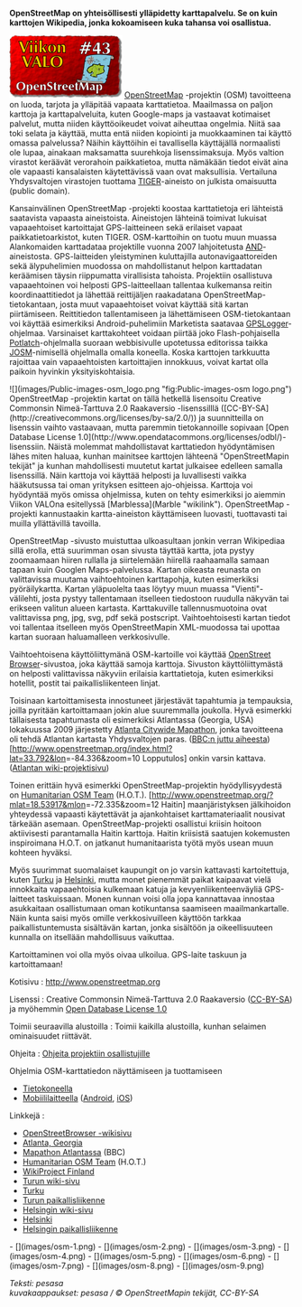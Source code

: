 <!--
Title: OpenStreetMap
Week: 1x43
Number: 43
Date: 2011/10/23
Pageimage: valo43-openstreetmap.png
Tags: Kaikki alustat,Kartta
-->

**OpenStreetMap on yhteisöllisesti ylläpidetty karttapalvelu. Se on kuin
karttojen Wikipedia, jonka kokoamiseen kuka tahansa voi osallistua.**

![](images/valo43-openstreetmap.png "fig:valo43-openstreetmap.png")
[OpenStreetMap](http://www.openstreetmap.org) -projektin (OSM)
tavoitteena on luoda, tarjota ja ylläpitää vapaata karttatietoa.
Maailmassa on paljon karttoja ja karttapalveluita, kuten Google-maps ja
vastaavat kotimaiset palvelut, mutta niiden käyttöoikeudet voivat
aiheuttaa ongelmia. Niitä saa toki selata ja käyttää, mutta entä niiden
kopiointi ja muokkaaminen tai käyttö omassa palvelussa? Näihin
käyttöihin ei tavallisella käyttäjällä normaalisti ole lupaa, ainakaan
maksamatta suurehkoja lisenssimaksuja. Myös valtion virastot keräävät
verorahoin paikkatietoa, mutta nämäkään tiedot eivät aina ole vapaasti
kansalaisten käytettävissä vaan ovat maksullisia. Vertailuna
Yhdysvaltojen virastojen tuottama
[TIGER](http://wiki.openstreetmap.org/wiki/TIGER)-aineisto on julkista
omaisuutta (public domain).

Kansainvälinen OpenStreetMap -projekti koostaa karttatietoja eri
lähteistä saatavista vapaasta aineistoista. Aineistojen lähteinä
toimivat lukuisat vapaaehtoiset kartoittajat GPS-laitteineen sekä
erilaiset vapaat paikkatietoarkistot, kuten TIGER. OSM-karttoihin on
tuotu muun muassa Alankomaiden karttadataa projektille vuonna 2007
lahjoitetusta
[AND](http://wiki.openstreetmap.org/wiki/AND_Data)-aineistosta.
GPS-laitteiden yleistyminen kuluttajilla autonavigaattoreiden sekä
älypuhelimien muodossa on mahdollistanut helpon karttadatan keräämisen
täysin riippumatta virallisista tahoista. Projektiin osallistuva
vapaaehtoinen voi helposti GPS-laitteellaan tallentaa kulkemansa reitin
koordinaattitiedot ja lähettää reittijäljen raakadatana
OpenStreetMap-tietokantaan, josta muut vapaaehtoiset voivat käyttää sitä
kartan piirtämiseen. Reittitiedon tallentamiseen ja lähettämiseen
OSM-tietokantaan voi käyttää esimerkiksi Android-puhelimiin Marketista
saatavaa [GPSLogger](http://mendhak.github.com/gpslogger/)-ohjelmaa.
Varsinaiset karttakohteet voidaan piirtää joko Flash-pohjaisella
[Potlatch](http://wiki.openstreetmap.org/wiki/Fi:Potlatch)-ohjelmalla
suoraan webbisivulle upotetussa editorissa taikka
[JOSM](http://wiki.openstreetmap.org/wiki/JOSM-opas)-nimisellä
ohjelmalla omalla koneella. Koska karttojen tarkkuutta rajoittaa vain
vapaaehtoisten kartoittajien innokkuus, voivat kartat olla paikoin
hyvinkin yksityiskohtaisia.

<div class="rightimage" markdown="1">
![](images/Public-images-osm_logo.png "fig:Public-images-osm logo.png")
</div>
OpenStreetMap -projektin kartat on tällä hetkellä lisensoitu Creative
Commonsin Nimeä-Tarttuva 2.0 Raakaversio -lisenssilllä
([CC-BY-SA](http://creativecommons.org/licenses/by-sa/2.0/)) ja
suunnitteilla on lisenssin vaihto vastaavaan, mutta paremmin
tietokannoille sopivaan [Open Database License
1.0](http://www.opendatacommons.org/licenses/odbl/)-lisenssiin. Näistä
molemmat mahdollistavat karttatiedon hyödyntämisen lähes miten haluaa,
kunhan mainitsee karttojen lähteenä "OpenStreetMapin tekijät" ja kunhan
mahdollisesti muutetut kartat julkaisee edelleen samalla lisenssillä.
Näin karttoja voi käyttää helposti ja luvallisesti vaikka hääkutsussa
tai oman yrityksen esitteen ajo-ohjeissa. Karttoja voi hyödyntää myös
omissa ohjelmissa, kuten on tehty esimerkiksi jo aiemmin Viikon VALOna
esitellyssä [Marblessa](Marble "wikilink"). OpenStreetMap -projekti
kannustaakin kartta-aineiston käyttämiseen luovasti, tuottavasti tai
muilla yllättävillä tavoilla.

OpenStreetMap -sivusto muistuttaa ulkoasultaan jonkin verran Wikipediaa
sillä erolla, että suurimman osan sivusta täyttää kartta, jota pystyy
zoomaamaan hiiren rullalla ja siirtelemään hiirellä raahaamalla samaan
tapaan kuin Googlen Maps-palvelussa. Kartan oikeasta reunasta on
valittavissa muutama vaihtoehtoinen karttapohja, kuten esimerkiksi
pyöräilykartta. Kartan yläpuolelta taas löytyy muun muassa
"Vienti"-välilehti, josta pystyy tallentamaan itselleen tiedostoon
ruudulla näkyvän tai erikseen valitun alueen kartasta. Karttakuville
tallennusmuotoina ovat valittavissa png, jpg, svg, pdf sekä postscript.
Vaihtoehtoisesti kartan tiedot voi tallentaa itselleen myös
OpenStreetMapin XML-muodossa tai upottaa kartan suoraan haluamalleen
verkkosivulle.

Vaihtoehtoisena käyttöliittymänä OSM-kartoille voi käyttää [OpenStreet
Browser](http://www.openstreetbrowser.org/)-sivustoa, joka käyttää
samoja karttoja. Sivuston käyttöliittymästä on helposti valittavissa
näkyviin erilaisia karttatietoja, kuten esimerkiksi hotellit, postit tai
paikallisliikenteen linjat.

Toisinaan kartoittamisesta innostuneet järjestävät tapahtumia ja
tempauksia, joilla pyritään kartoittamaan jokin alue suuremmalla
joukolla. Hyvä esimerkki tällaisesta tapahtumasta oli esimerkiksi
Atlantassa (Georgia, USA) lokakuussa 2009 järjestetty [Atlanta Citywide
Mapathon](http://wiki.openstreetmap.org/wiki/Atlanta_Citywide_Mapathon),
jonka tavoitteena oli tehdä Atlantan kartasta Yhdysvaltojen paras.
([BBC:n juttu aiheesta](http://news.bbc.co.uk/2/hi/8305924.stm))
[<http://www.openstreetmap.org/index.html?lat=33.792&lon>=-84.336&zoom=10
Lopputulos] onkin varsin kattava. ([Atlantan
wiki-projektisivu](http://wiki.openstreetmap.org/wiki/Atlanta,_Georgia))

Toinen erittäin hyvä esimerkki OpenStreetMap-projektin hyödyllisyydestä
on [Humanitarian OSM Team](http://wiki.openstreetmap.org/wiki/HOT)
(H.O.T.).
[<http://www.openstreetmap.org/?mlat=18.53917&mlon>=-72.335&zoom=12
Haitin] maanjäristyksen jälkihoidon yhteydessä vapaasti käytettävät ja
ajankohtaiset karttamateriaalit nousivat tärkeään asemaan.
OpenStreetMap-projekti osallistui kriisin hoitoon aktiivisesti
parantamalla Haitin karttoja. Haitin kriisistä saatujen kokemusten
inspiroimana H.O.T. on jatkanut humanitaarista työtä myös usean muun
kohteen hyväksi.

Myös suurimmat suomalaiset kaupungit on jo varsin kattavasti
kartoitettuja, kuten
[Turku](http://www.openstreetmap.org/index.html?lat=60.45&lon=22.25&zoom=12)
ja
[Helsinki](http://www.openstreetmap.org/index.html?lat=60.17&lon=24.95&zoom=12),
mutta monet pienemmät paikat kaipaavat vielä innokkaita vapaaehtoisia
kulkemaan katuja ja kevyenliikenteenväyliä GPS-laitteet taskuissaan.
Monen kunnan voisi olla jopa kannattavaa innostaa asukkaitaan
osallistumaan oman kotikuntansa saamiseen maailmankartalle. Näin kunta
saisi myös omille verkkosivuilleen käyttöön tarkkaa paikallistuntemusta
sisältävän kartan, jonka sisältöön ja oikeellisuuteen kunnalla on
itsellään mahdollisuus vaikuttaa.

Kartoittaminen voi olla myös oivaa ulkoilua. GPS-laite taskuun ja
kartoittamaan!

Kotisivu
:   <http://www.openstreetmap.org>

Lisenssi
:   Creative Commonsin Nimeä-Tarttuva 2.0 Raakaversio
    ([CC-BY-SA](http://creativecommons.org/licenses/by-sa/2.0/)) ja
    myöhemmin [Open Database License
    1.0](http://www.opendatacommons.org/licenses/odbl/)

Toimii seuraavilla alustoilla
:   Toimii kaikilla alustoilla, kunhan selaimen ominaisuudet riittävät.

Ohjeita
:   [Ohjeita projektiin
    osallistujille](http://wiki.openstreetmap.org/wiki/Fi:Main_Page)

Ohjelmia OSM-karttatiedon näyttämiseen ja tuottamiseen

-   [Tietokoneella](http://wiki.openstreetmap.org/wiki/Software/Desktop)
-   [Mobiililaitteella](http://wiki.openstreetmap.org/wiki/Software/Mobile)
    ([Android](http://wiki.openstreetmap.org/wiki/Android),
    [iOS](http://wiki.openstreetmap.org/wiki/IOS))

Linkkejä
:   

-   [OpenStreetBrowser
    -wikisivu](http://wiki.openstreetmap.org/wiki/OpenStreetBrowser)
-   [Atlanta,
    Georgia](http://wiki.openstreetmap.org/wiki/Atlanta,_Georgia)
-   [Mapathon Atlantassa](http://news.bbc.co.uk/2/hi/8305924.stm) (BBC)
-   [Humanitarian OSM Team](http://wiki.openstreetmap.org/wiki/HOT)
    (H.O.T.)
-   [WikiProject
    Finland](http://wiki.openstreetmap.org/wiki/WikiProject_Finland)
-   [Turun wiki-sivu](http://wiki.openstreetmap.org/wiki/Finland:Turku)
-   [Turku](http://www.openstreetmap.org/index.html?lat=60.45&lon=22.25&zoom=12)
-   [Turun
    paikallisliikenne](http://www.öpnvkarte.de/?lon=22.25&lat=60.45&zoom=12)
-   [Helsingin
    wiki-sivu](http://wiki.openstreetmap.org/wiki/Finland:Helsinki)
-   [Helsinki](http://www.openstreetmap.org/index.html?lat=60.17&lon=24.95&zoom=12)
-   [Helsingin
    paikallisliikenne](http://www.öpnvkarte.de/?lon=24.95&lat=60.17&zoom=12)

<div class="psgallery" markdown="1">
-   [](images/osm-1.png)
-   [](images/osm-2.png)
-   [](images/osm-3.png)
-   [](images/osm-4.png)
-   [](images/osm-5.png)
-   [](images/osm-6.png)
-   [](images/osm-7.png)
-   [](images/osm-8.png)
-   [](images/osm-9.png)
</div>

*Teksti: pesasa* <br />
*kuvakaappaukset: pesasa / © OpenStreetMapin tekijät, CC-BY-SA*

